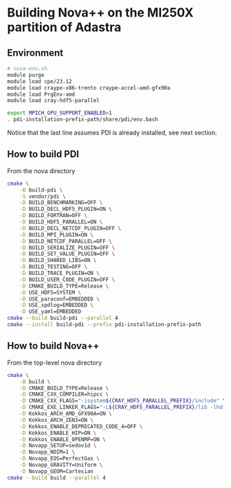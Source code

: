 # Building Nova++ on the MI250X partition of Adastra

## Environment

```bash
# nova-env.sh
module purge
module load cpe/23.12
module load craype-x86-trento craype-accel-amd-gfx90a
module load PrgEnv-amd
module load cray-hdf5-parallel

export MPICH_GPU_SUPPORT_ENABLED=1
. pdi-installation-prefix-path/share/pdi/env.bash
```

Notice that the last line assumes PDI is already installed, see next section.

## How to build PDI

From the nova directory

```bash
cmake \
    -B build-pdi \
    -S vendor/pdi \
    -D BUILD_BENCHMARKING=OFF \
    -D BUILD_DECL_HDF5_PLUGIN=ON \
    -D BUILD_FORTRAN=OFF \
    -D BUILD_HDF5_PARALLEL=ON \
    -D BUILD_DECL_NETCDF_PLUGIN=OFF \
    -D BUILD_MPI_PLUGIN=ON \
    -D BUILD_NETCDF_PARALLEL=OFF \
    -D BUILD_SERIALIZE_PLUGIN=OFF \
    -D BUILD_SET_VALUE_PLUGIN=OFF \
    -D BUILD_SHARED_LIBS=ON \
    -D BUILD_TESTING=OFF \
    -D BUILD_TRACE_PLUGIN=ON \
    -D BUILD_USER_CODE_PLUGIN=OFF \
    -D CMAKE_BUILD_TYPE=Release \
    -D USE_HDF5=SYSTEM \
    -D USE_paraconf=EMBEDDED \
    -D USE_spdlog=EMBEDDED \
    -D USE_yaml=EMBEDDED
cmake --build build-pdi --parallel 4
cmake --install build-pdi --prefix pdi-installation-prefix-path
```

## How to build Nova++

From the top-level nova directory

```bash
cmake \
    -B build \
    -D CMAKE_BUILD_TYPE=Release \
    -D CMAKE_CXX_COMPILER=hipcc \
    -D CMAKE_CXX_FLAGS="-isystem${CRAY_HDF5_PARALLEL_PREFIX}/include" \
    -D CMAKE_EXE_LINKER_FLAGS="-L${CRAY_HDF5_PARALLEL_PREFIX}/lib -lhdf5_hl_parallel -lhdf5_parallel" \
    -D Kokkos_ARCH_AMD_GFX90A=ON \
    -D Kokkos_ARCH_ZEN3=ON \
    -D Kokkos_ENABLE_DEPRECATED_CODE_4=OFF \
    -D Kokkos_ENABLE_HIP=ON \
    -D Kokkos_ENABLE_OPENMP=ON \
    -D Novapp_SETUP=sedov1d \
    -D Novapp_NDIM=1 \
    -D Novapp_EOS=PerfectGas \
    -D Novapp_GRAVITY=Uniform \
    -D Novapp_GEOM=Cartesian
cmake --build build --parallel 4
```
